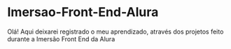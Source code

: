# Imersao-Front-End-Alura
Olá! 
Aqui deixarei registrado o meu aprendizado, através dos projetos feito durante a Imersão Front End da Alura
